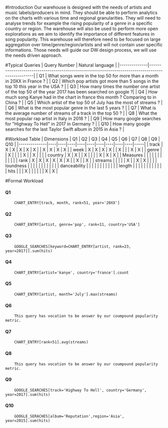 #Introduction
Our warehouse is designed with the needs of artists and music labels/producers in mind. They should be able to perform analytics on the charts with various time and regional granularities. They will need to analyse trends for example the rising popularity of a genre in a specific country or region. The warehouse will also be used to perform more open explorations as we aim to identify the importance of different features in song popularity. This warehouse will therefore need to be focused on large aggregation over time/genre/region/artists and will not contain user specific informations.
Those needs will guide our DW design process, we will use the needs driven approach.

#Typical Queries
| Query Number | Natural language                                                                                 |
|--------------|--------------------------------------------------------------------------------------------------|
| Q1           | What songs were in the top 50 for more than a month in 20XX in France ?                          |
| Q2           | Which pop artists got more than 5 songs in the top 10 this year in the USA ?                     |
| Q3           | How many times the number one artist of the top 50 of the year 2017 has been searched on google ?|
| Q4           | How much song Kanye had in the chart in france this month ? Comparing to in China ?              |
| Q5           | Which artist of the top 50 of July has the most of streams ?                                     |
| Q6           | What is the most popular genre in the last 5 years ?                                             |
| Q7           | What is the average number of streams of a track in the top 50 ?                                            |
| Q8           | What the most popular rap artist in Italy in 2018 ?                                              |
| Q9           | How many google searches for "Highway To Hell" in 2017 in Germany ?                                    |
| Q10          | How many google searches for the last Taylor Swift album in 2015 in Asia ?                       |

#Workload Table
| Dimensions   | Q1 | Q2 | Q3 | Q4 | Q5 | Q6 | Q7 | Q8 | Q9 | Q10 |
|--------------|----|----|----|----|----|----|----|----|----|-----|
| track        | X  | X  | X  | X  | X  |    | X  | X  | X  | X   |
| week         | X  | X  | X  | X  |    | X  |    |    | X  | X   |
| genre        |    | X  |    |    |    | X  |    | X  |    |     |
| country      | X  | X  |    | X  |    |    |    | X  | X  | X   |
| Measures     |    |    |    |    |    |    |    |    |    |     |
| rank         | X  | X  | X  | X  | X  | X  |    | X  |    | X   |
| streams      |    |    |    |    | X  |    | X  | X  |    |     |
| loundness    |    |    |    |    |    |    |    |    |    |     |
| danceability |    |    |    |    |    |    |    |    |    |     |
| length       |    |    |    |    |    |    |    |    |    |     |
| hits         |    |    | X  |    |    |    |    |    | X  | X   |

#Formal Workload
#### Q1
```
    CHART_ENTRY[track, month, rank<51, year='20XX']
```
#### Q2
```
    CHART_ENTRY[artist, genre='pop', rank<11, country='USA']
```
#### Q3
```
    GOOGLE_SEARCHES[keyword=CHART_ENTRY[artist, rank=23, year=2017]].sum(hits)
```
#### Q4
```
    CHART_ENTRY[artist='kanye', country='france'].count
```
#### Q5
```
    CHART_ENTRY[artist, month='July'].max(streams)
```
#### Q6
```
    This query has vocation to be answer by our coumpound popularity metric.
```
#### Q7
```
    CHART_ENTRY[rank<51].avg(streams)
```
#### Q8
```
    This query has vocation to be answer by our coumpound popularity metric.
```
#### Q9
```
    GOOGLE_SEARCHES[track='Highway To Hell', country='Germany', year=2017].sum(hits)
```
#### Q10
```
    GOOGLE_SERACHES[album='Reputation',region='Asia', year=2015].sum(hits)
```